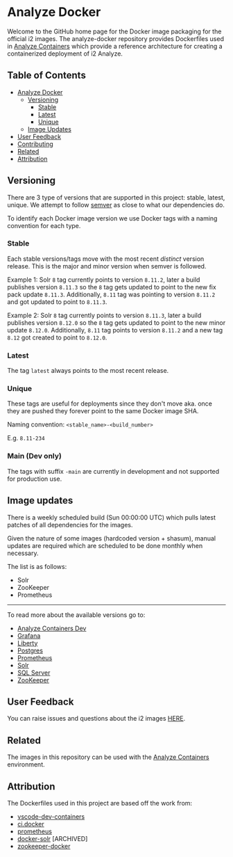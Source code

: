 # Analyze Docker

Welcome to the GitHub home page for the Docker image packaging for the official i2 images. The analyze-docker
repository provides Dockerfiles used in [Analyze Containers](https://github.com/i2group/analyze-containers)
which provide a reference architecture for creating a containerized deployment of i2 Analyze.

## Table of Contents

- [Analyze Docker](#analyze-docker)
  - [Versioning](#versioning)
    - [Stable](#stable)
    - [Latest](#latest)
    - [Unique](#unique)
  - [Image Updates](#image-updates)
- [User Feedback](#user-feedback)
- [Contributing](#contributing)
- [Related](#related)
- [Attribution](#attribution)

## Versioning

There are 3 type of versions that are supported in this project: stable, latest, unique. We attempt to follow [semver](https://semver.org/) as close to what our dependencies do.

To identify each Docker image version we use Docker tags with a naming convention for each type.

### Stable

Each stable versions/tags move with the most recent _distinct_ version release. This is the major and minor version when semver is followed.

Example 1: Solr `8` tag currently points to version `8.11.2`, later a build publishes version `8.11.3` so the `8` tag gets updated to point to the new fix pack update `8.11.3`.
Additionally, `8.11` tag was pointing to version `8.11.2` and got updated to point to `8.11.3`.

Example 2: Solr `8` tag currently points to version `8.11.3`, later a build publishes version `8.12.0` so the `8` tag gets updated to point to the new minor update `8.12.0`.
Additionally, `8.11` tag points to version `8.11.2` and a new tag `8.12` got created to point to `8.12.0`.

### Latest

The tag `latest` always points to the most recent release.

### Unique

These tags are useful for deployments since they don't move aka. once they are pushed they forever point to the same Docker image SHA.

Naming convention: `<stable_name>-<build_number>`

E.g. `8.11-234`

### Main (Dev only)

The tags with suffix `-main` are currently in development and not supported for production use.

## Image updates

There is a weekly scheduled build (Sun 00:00:00 UTC) which pulls latest patches of all dependencies for the images.

Given the nature of some images (hardcoded version + shasum), manual updates are required which are scheduled to be done monthly when necessary.

The list is as follows:

- Solr
- ZooKeeper
- Prometheus

---

To read more about the available versions go to:

- [Analyze Containers Dev](./images/analyze-containers-dev/README.md)
- [Grafana](./images/grafana/README.md)
- [Liberty](./images/liberty/README.md)
- [Postgres](./images/postgres/README.md)
- [Prometheus](./images/prometheus/README.md)
- [Solr](./images/solr/README.md)
- [SQL Server](./images/sqlserver/README.md)
- [ZooKeeper](./images/zookeeper/README.md)

## User Feedback

You can raise issues and questions about the i2 images [HERE](https://github.com/i2group/analyze-docker/issues).

## Related

The images in this repository can be used with the [Analyze Containers](https://i2group.github.io/analyze-containers) environment.

## Attribution

The Dockerfiles used in this project are based off the work from:

- [vscode-dev-containers](https://github.com/microsoft/vscode-dev-containers/blob/main/containers/debian/.devcontainer/base.Dockerfile)
- [ci.docker](https://github.com/WASdev/ci.docker)
- [prometheus](https://github.com/prometheus/prometheus)
- [docker-solr](https://github.com/docker-solr/docker-solr) [ARCHIVED]
- [zookeeper-docker](https://github.com/31z4/zookeeper-docker)
